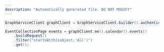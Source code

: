 ```yaml
---
description: "Automatically generated file. DO NOT MODIFY"
---
```

<!-- markdownlint-disable MD041 -->

```java
GraphServiceClient graphClient = GraphServiceClient.builder().authenticationProvider( authProvider ).buildClient();

EventCollectionPage events = graphClient.me().calendar().events()
    .buildRequest()
    .filter("startsWith(subject,'All')")
    .get();
```
